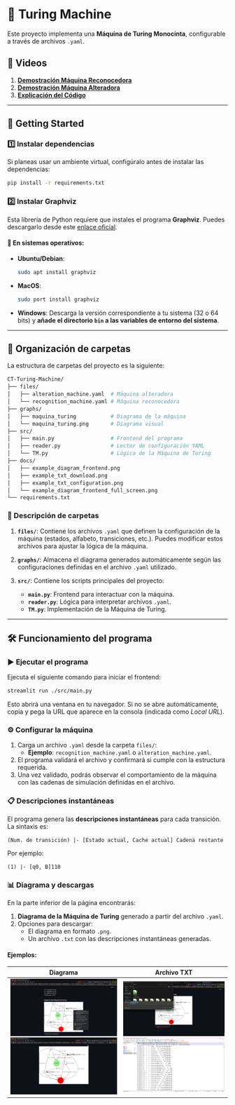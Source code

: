 # 🤖 Turing Machine

Este proyecto implementa una **Máquina de Turing Monocinta**, configurable a través de archivos `.yaml`.

## 🎥 Videos

1. [**Demostración Máquina Reconocedora**](https://youtu.be/XrqfSUh19gU)
2. [**Demostración Máquina Alteradora**](#)
3. [**Explicación del Código**](https://youtu.be/qc1CEurB00I)

---

## 🚀 Getting Started

### 1️⃣ Instalar dependencias

Si planeas usar un ambiente virtual, configúralo antes de instalar las dependencias:

```bash
pip install -r requirements.txt
```

### 2️⃣ Instalar Graphviz

Esta librería de Python requiere que instales el programa **Graphviz**. Puedes descargarlo desde este [enlace oficial](https://graphviz.org/download/).

#### 📌 En sistemas operativos:
- **Ubuntu/Debian**:
  ```bash
  sudo apt install graphviz
  ```
- **MacOS**:
  ```bash
  sudo port install graphviz
  ```
- **Windows**: 
  Descarga la versión correspondiente a tu sistema (32 o 64 bits) y **añade el directorio `bin` a las variables de entorno del sistema**.

---

## 📁 Organización de carpetas

La estructura de carpetas del proyecto es la siguiente:

```bash
CT-Turing-Machine/
├── files/
│   ├── alteration_machine.yaml  # Máquina alteradora
│   └── recognition_machine.yaml # Máquina reconocedora
├── graphs/
│   ├── maquina_turing           # Diagrama de la máquina
│   └── maquina_turing.png       # Diagrama visual
├── src/
│   ├── main.py                  # Frontend del programa
│   ├── reader.py                # Lector de configuración YAML
│   └── TM.py                    # Lógica de la Máquina de Turing
├── docs/
│   ├── example_diagram_frontend.png
│   ├── example_txt_download.png
│   ├── example_txt_configuration.png
│   └── example_diagram_frontend_full_screen.png
└── requirements.txt
```

### 📂 Descripción de carpetas

1. **`files/`**: Contiene los archivos `.yaml` que definen la configuración de la máquina (estados, alfabeto, transiciones, etc.). Puedes modificar estos archivos para ajustar la lógica de la máquina.

2. **`graphs/`**: Almacena el diagrama generados automáticamente según las configuraciones definidas en el archivo `.yaml` utilizado.

3. **`src/`**: Contiene los scripts principales del proyecto:
   - **`main.py`**: Frontend para interactuar con la máquina.
   - **`reader.py`**: Lógica para interpretar archivos `.yaml`.
   - **`TM.py`**: Implementación de la Máquina de Turing.

---

## 🛠️ Funcionamiento del programa

### ▶️ Ejecutar el programa

Ejecuta el siguiente comando para iniciar el frontend:

```bash
streamlit run ./src/main.py
```

Esto abrirá una ventana en tu navegador. Si no se abre automáticamente, copia y pega la URL que aparece en la consola (indicada como *Local URL*).

### ⚙️ Configurar la máquina

1. Carga un archivo `.yaml` desde la carpeta `files/`:
   - **Ejemplo**: `recognition_machine.yaml` o `alteration_machine.yaml`.
2. El programa validará el archivo y confirmará si cumple con la estructura requerida. 
3. Una vez validado, podrás observar el comportamiento de la máquina con las cadenas de simulación definidas en el archivo.

### 📋 Descripciones instantáneas

El programa genera las **descripciones instantáneas** para cada transición. La sintaxis es:

```plaintext
(Num. de transición) |- [Estado actual, Cache actual] Cadena restante
```

Por ejemplo:
```
(1) |- [q0, B]110
```

### 📊 Diagrama y descargas

En la parte inferior de la página encontrarás:
1. **Diagrama de la Máquina de Turing** generado a partir del archivo `.yaml`.
2. Opciones para descargar:
   - El diagrama en formato `.png`.
   - Un archivo `.txt` con las descripciones instantáneas generadas.

#### Ejemplos:

| **Diagrama** | **Archivo TXT** |
|--------------|------------------------------------------|
| ![Diagrama](./docs/example_diagram_frontend.png) ![example_diagram_frontend_full_screen](./docs/example_diagram_frontend_full_screen.png)| ![TXT](./docs/example_txt_download.png) ![YAML](./docs/example_txt_configuration.png) |

